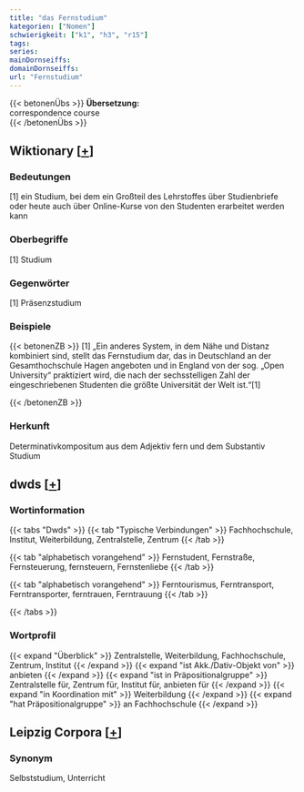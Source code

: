 ```yaml
---
title: "das Fernstudium"
kategorien: ["Nomen"]
schwierigkeit: ["k1", "h3", "r15"]
tags:
series:
mainDornseiffs:
domainDornseiffs:
url: "Fernstudium"
---
```


{{< betonenÜbs >}}
**Übersetzung:**  
correspondence course  
{{< /betonenÜbs >}}

## Wiktionary [[+](https://de.wiktionary.org/wiki/Fernstudium)]

### Bedeutungen
[1] ein Studium, bei dem ein Großteil des Lehrstoffes über Studienbriefe oder heute auch über Online-Kurse von den Studenten erarbeitet werden kann  

### Oberbegriffe
[1] Studium  

### Gegenwörter
[1] Präsenzstudium  

### Beispiele
{{< betonenZB >}}
[1] „Ein anderes System, in dem Nähe und Distanz kombiniert sind, stellt das Fernstudium dar, das in Deutschland an der Gesamthochschule Hagen angeboten und in England von der sog. „Open University“ praktiziert wird, die nach der sechsstelligen Zahl der eingeschriebenen Studenten die größte Universität der Welt ist.“[1]  

{{< /betonenZB >}}
### Herkunft
Determinativkompositum aus dem Adjektiv fern und dem Substantiv Studium  



## dwds [[+](https://www.dwds.de/wb/Fernstudium)]

### Wortinformation
{{< tabs "Dwds" >}}
{{< tab "Typische Verbindungen" >}}
Fachhochschule, Institut, Weiterbildung, Zentralstelle, Zentrum
{{< /tab >}}

{{< tab "alphabetisch vorangehend" >}}
Fernstudent, Fernstraße, Fernsteuerung, fernsteuern, Fernstenliebe
{{< /tab >}}

{{< tab "alphabetisch vorangehend" >}}
Ferntourismus, Ferntransport, Ferntransporter, ferntrauen, Ferntrauung
{{< /tab >}}

{{< /tabs >}}

### Wortprofil
{{< expand "Überblick" >}} Zentralstelle, Weiterbildung, Fachhochschule, Zentrum, Institut {{< /expand >}}
{{< expand "ist Akk./Dativ-Objekt von" >}} anbieten {{< /expand >}}
{{< expand "ist in Präpositionalgruppe" >}} Zentralstelle für, Zentrum für, Institut für, anbieten für {{< /expand >}}
{{< expand "in Koordination mit" >}} Weiterbildung {{< /expand >}}
{{< expand "hat Präpositionalgruppe" >}} an Fachhochschule {{< /expand >}}

## Leipzig Corpora [[+](https://corpora.uni-leipzig.de/en/res?word=Fernstudium&corpusId=deu_newscrawl-public_2018)]


### Synonym
Selbststudium, Unterricht


